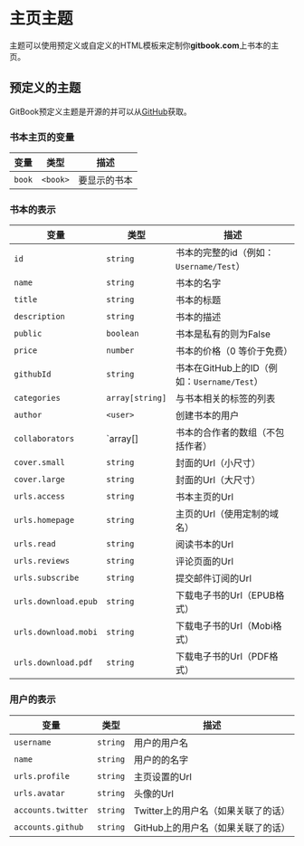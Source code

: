 # 主页主题

主题可以使用预定义或自定义的HTML模板来定制你**gitbook.com**上书本的主页。

## 预定义的主题

GitBook预定义主题是开源的并可以从[GitHub](https://github.com/GitbookIO/themes)获取。

### 书本主页的变量

|  变量  |     类型 |     描述     |
|--------|----------|--------------|
| `book` | `<book>` | 要显示的书本 |

### 书本的表示

| 变量                 | 类型            | 描述                                       |
|----------------------|-----------------|--------------------------------------------|
| `id`                 | `string`        | 书本的完整的id（例如：`Username/Test`）    |
| `name`               | `string`        | 书本的名字                                 |
| `title`              | `string`        | 书本的标题                                 |
| `description`        | `string`        | 书本的描述                                 |
| `public`             | `boolean`       | 书本是私有的则为False                      |
| `price`              | `number`        | 书本的价格（0 等价于免费）                 |
| `githubId`           | `string`        | 书本在GitHub上的ID（例如：`Username/Test`）|
| `categories`         | `array[string]` | 与书本相关的标签的列表                     |
| `author`             | `<user>`        | 创建书本的用户                             |
| `collaborators`      | `array[<user>]  | 书本的合作者的数组（不包括作者）           |
| `cover.small`        | `string`        | 封面的Url（小尺寸）                        |
| `cover.large`        | `string`        | 封面的Url（大尺寸）                        |
| `urls.access`        | `string`        | 书本主页的Url                      |
| `urls.homepage`      | `string`        | 主页的Url（使用定制的域名）                |
| `urls.read`          | `string`        | 阅读书本的Url                              |
| `urls.reviews`       | `string`        | 评论页面的Url                              |
| `urls.subscribe`     | `string`        | 提交邮件订阅的Url                          |
| `urls.download.epub` | `string`        | 下载电子书的Url（EPUB格式）                |
| `urls.download.mobi` | `string`        | 下载电子书的Url（Mobi格式）                |
| `urls.download.pdf`  | `string`        | 下载电子书的Url（PDF格式）                 |

### 用户的表示

| 变量               |     类型 | 描述                               |
|--------------------|----------|------------------------------------|
| `username`         | `string` | 用户的用户名                       |
| `name`             | `string` | 用户的的名字                       |
| `urls.profile`     | `string` | 主页设置的Url                  |
| `urls.avatar`      | `string` | 头像的Url                          |
| `accounts.twitter` | `string` | Twitter上的用户名（如果关联了的话）|
| `accounts.github`  | `string` | GitHub上的用户名（如果关联了的话） |
